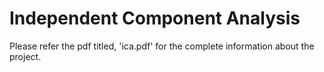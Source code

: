 # Independent Component Analysis

Please refer the pdf titled, 'ica.pdf' for the complete information about the project.
